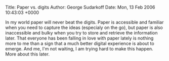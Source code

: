 Title: Paper vs. digits
Author: George Sudarkoff
Date: Mon, 13 Feb 2006 10:43:03 +0000

In my world paper will never beat the digits. Paper is accessible and familiar when you need to capture the ideas (especialy on the go), but paper is also inaccessible and bulky when you try to store and retrieve the information later. That everyone has been falling in love with paper lately is nothing more to me than a sign that a much better digital experience is about to emerge. And me, I'm not waiting, I am trying hard to make this happen. More about this later.
